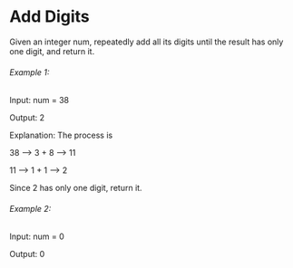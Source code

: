 # Add Digits

Given an integer num, repeatedly add all its digits until the result has only one digit, and return it.

###### Example 1:

Input: num = 38

Output: 2

Explanation: The process is

38 --> 3 + 8 --> 11

11 --> 1 + 1 --> 2 

Since 2 has only one digit, return it.

###### Example 2:

Input: num = 0

Output: 0